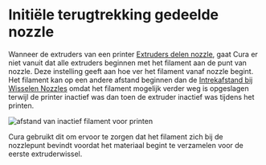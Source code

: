 Initiële terugtrekking gedeelde nozzle
====
Wanneer de extruders van een printer [Extruders delen nozzle](machine_extruders_share_nozzle.md), gaat Cura er niet vanuit dat alle extruders beginnen met het filament aan de punt van nozzle. Deze instelling geeft aan hoe ver het filament vanaf nozzle begint. Het filament kan op een andere afstand beginnen dan de [Intrekafstand bij Wisselen Nozzles](../dual/switch_extruder_retraction_amount.md) omdat het filament mogelijk verder weg is opgeslagen terwijl de printer inactief was dan toen de extruder inactief was tijdens het printen.

![afstand van inactief filament voor printen](../../../articles/images/machine_extruders_shared_nozzle_initial_retraction.svg)

Cura gebruikt dit om ervoor te zorgen dat het filament zich bij de nozzlepunt bevindt voordat het materiaal begint te verzamelen voor de eerste extruderwissel.